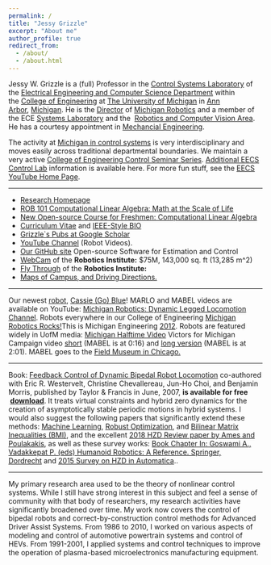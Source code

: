 ```yaml
---
permalink: /
title: "Jessy Grizzle"
excerpt: "About me"
author_profile: true
redirect_from: 
  - /about/
  - /about.html
---
```


Jessy W. Grizzle is a (full) Professor in the [Control Systems Laboratory](http://www.eecs.umich.edu/eecs/research/area.html?r_id=10) of the [Electrical Engineering and Computer Science Department](http://www.eecs.umich.edu/) within the [College of Engineering](http://www.engin.umich.edu/) at [The University of Michigan](http://www.umich.edu/) in [Ann Arbor](http://www.ci.ann-arbor.mi.us/), [Michigan](https://www.michigan.gov/). He is the [Director](http://robotics.umich.edu/about/#director) of [Michigan Robotics](http://robotics.umich.edu/) and a member of the ECE [Systems Laboratory](http://www.eecs.umich.edu/systems/) and the  [Robotics and Computer Vision Area](http://www.eecs.umich.edu/eecs/research/area.html?r_id=45). He has a courtesy appointment in [Mechancial Engineering](http://me.engin.umich.edu/).

The activity at [Michigan in control systems](https://controls.engin.umich.edu/) is very interdisciplinary and moves easily across traditional departmental boundaries. We maintain a very active [College of Engineering Control Seminar Series](https://controls.engin.umich.edu/seminars/). [Additional EECS Control Lab](control-lab.html) information is available here. For more fun stuff, see the [EECS YouTube Home Page](http://www.youtube.com/user/EECSatUM).

* * *

*   [Research Homepage](https://www.biped.solutions/)
*   [ROB 101 Computational Linear Algebra: Math at the Scale of Life](https://web.eecs.umich.edu/u/g/grizzle/public_html/papers/ROB_101_ComputationalLinearAlgebra_Grizzle_2020_12_15.pdf)
*   [New Open-source Course for Freshmen: Computational Linear Algebra](https://robotics.umich.edu/academic-program/course-offerings/rob101/)
*   [Curriculum Vitae](cv.pdf) and [IEEE-Style BIO](bio.pdf)
*   [Grizzle\`s Pubs at Google Scholar](http://scholar.google.com/citations?hl=en&user=heYuqBkAAAAJ)
*   [YouTube Channel](http://www.youtube.com/user/DynamicLegLocomotion) (Robot Videos).
*   [Our GitHub site](https://github.com/UMich-BipedLab) Open-source Software for Estimation and Control
*   [WebCam](http://umaec.umich.edu/projects/major-projects/robotics-laboratory/web-camera/) of the **Robotics Institute:** $75M, 143,000 sq. ft (13,285 m^2)
*   [Fly Through](https://youtu.be/G3ei0wsv9d8) of the **Robotics Institute:**
*   [Maps of Campus, and Driving Directions.](http://www.umich.edu/~info/maps.html)

* * *

Our newest [robot](http://eecs.umich.edu/eecs/about/articles/2017/new-generation-of-bipedal-robots.html), [Cassie (Go) Blue](https://news.engin.umich.edu/2017/09/latest-two-legged-walking-robot-arrives-at-michigan/)! MARLO and MABEL videos are available on YouTube: [Michigan Robotics: Dynamic Legged Locomotion Channel](http://www.youtube.com/user/DynamicLegLocomotion). Robots everywhere in our College of Engineering [Michigan Robotics Rocks!](http://www.youtube.com/watch?v=pMaCC__C0cE&feature=c4-overview-vl&list=PL5CFFA0DE541898F8)This is Michigan Engineering [2012](http://www.youtube.com/watch?v=e-p1QiRgxWo&feature=c4-overview-vl&list=PL5CFFA0DE541898F8). Robots are featured widely in UofM media: [Michigan Halftime Video](http://www.youtube.com/watch?v=guj0Ddp4bEA&list=PL5CFFA0DE541898F8) Victors for Michigan Campaign video [short](http://www.youtube.com/watch?v=8C_JpoZeUSk) (MABEL is at 0:16) and [long version](http://www.youtube.com/watch?v=_Mcf4UiaYQA) (MABEL is at 2:01). MABEL goes to the [Field Museum in Chicago.](https://www.youtube.com/watch?v=7qr9zVpqIiw)

* * *

Book: [Feedback Control of Dynamic Bipedal Robot Locomotion](web-book.html) co-authored with Eric R. Westervelt, Christine Chevallereau, Jun-Ho Choi, and Benjamin Morris, published by Taylor & Francis in June, 2007, **is available for free  [download](papers/Westervelt_biped_control_book_15_May_2007.pdf)**. It treats virtual constraints and hybrid zero dynamics for the creation of asymptotically stable periodic motions in hybrid systems. I would also suggest the following papers that significantly extend these methods: [Machine Learning](https://arxiv.org/abs/1711.02223), [Robust Optimization](http://journals.sagepub.com/doi/abs/10.1177/0278364917708249), and [Bilinear Matrix Inequalities (BMI)](http://journals.sagepub.com/doi/abs/10.1177/0278364915593400), and the excellent [2018 HZD Review paper by Ames and Poulakakis](http://ames.caltech.edu/HZD_bookchapter.pdf), as well as these survey works: [Book Chapter In: Goswami A., Vadakkepat P. (eds) Humanoid Robotics: A Reference. Springer, Dordrecht](https://arxiv.org/abs/1706.01127) and [2015 Survey on HZD in Automatica](https://www.sciencedirect.com/science/article/pii/S0005109814001654)..

* * *

My primary research area used to be the theory of nonlinear control systems. While I still have strong interest in this subject and feel a sense of community with that body of researchers, my research activities have significantly broadened over time. My work now covers the control of bipedal robots and correct-by-construction control methods for Advanced Driver Assist Systems. From 1986 to 2010, I worked on various aspects of modeling and control of automotive powertrain systems and control of HEVs. From 1991-2001, I applied systems and control techniques to improve the operation of plasma-based microelectronics manufacturing equipment.

